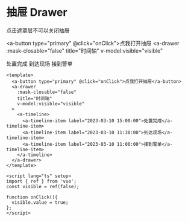 # 抽屉 Drawer

点击遮罩层不可以关闭抽屉

<a-button type="primary" @click="onClick">点我打开抽屉</a-button>
<a-drawer
  :mask-closable="false"
  title="时间轴"
  v-model:visible="visible"
>
  <a-timeline>
    <a-timeline-item label="2023-03-10 15:00:00">处置完成</a-timeline-item>
    <a-timeline-item label="2023-03-10 11:30:00">到达现场</a-timeline-item>
    <a-timeline-item label="2023-03-10 11:00:00">接到警单</a-timeline-item>
  </a-timeline>
</a-drawer>

<script lang="ts" setup>
import { ref } from 'vue';
const visible = ref(false);

function onClick(){
  visible.value = true;
};
</script>

```vue{4}
<template>
  <a-button type="primary" @click="onClick">点我打开抽屉</a-button>
  <a-drawer
    :mask-closable="false"
    title="时间轴"
    v-model:visible="visible"
  >
    <a-timeline>
      <a-timeline-item label="2023-03-10 15:00:00">处置完成</a-timeline-item>
      <a-timeline-item label="2023-03-10 11:30:00">到达现场</a-timeline-item>
      <a-timeline-item label="2023-03-10 11:00:00">接到警单</a-timeline-item>
    </a-timeline>
  </a-drawer>
</template>

<script lang="ts" setup>
import { ref } from 'vue';
const visible = ref(false);

function onClick(){
  visible.value = true;
};
</script>
```
